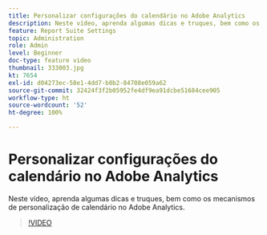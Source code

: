 ```yaml
---
title: Personalizar configurações do calendário no Adobe Analytics
description: Neste vídeo, aprenda algumas dicas e truques, bem como os mecanismos de personalização de calendário no Adobe Analytics.
feature: Report Suite Settings
topic: Administration
role: Admin
level: Beginner
doc-type: feature video
thumbnail: 333003.jpg
kt: 7654
exl-id: d04273ec-58e1-4dd7-b0b2-84708e059a62
source-git-commit: 32424f3f2b05952fe4df9ea91dcbe51684cee905
workflow-type: ht
source-wordcount: '52'
ht-degree: 100%

---
```


# Personalizar configurações do calendário no Adobe Analytics

Neste vídeo, aprenda algumas dicas e truques, bem como os mecanismos de personalização de calendário no Adobe Analytics.

>[!VIDEO](https://video.tv.adobe.com/v/333003/?quality=12&learn=on)
